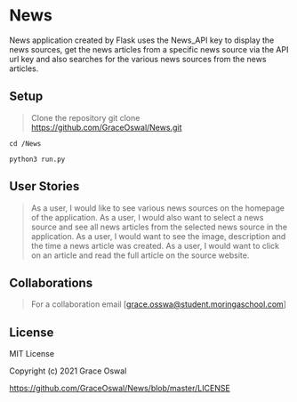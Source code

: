 # News

News application created by Flask uses the News_API key to display the news sources, get the news articles from a specific news source via the API url key and also searches for the various news sources from the news articles.

## Setup

> Clone the repository
    git clone <https://github.com/GraceOswal/News.git>

    cd /News

    python3 run.py

## User Stories

> As a user, I would like to see various news sources on the homepage of the application.
> As a user, I would also want to select a news source and see all news articles from the selected news
source in the application.
> As a user, I would want to see the image, description and the time a news article was created.
> As a user, I would want to click on an article and read the full article on the source website.

## Collaborations

> For a collaboration email [grace.osswa@student.moringaschool.com]

## License

MIT License

Copyright (c) 2021 Grace Oswal

<https://github.com/GraceOswal/News/blob/master/LICENSE>
